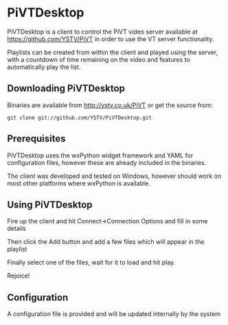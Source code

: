 PiVTDesktop
=========

PiVTDesktop is a client to control the PiVT video server available at 
https://github.com/YSTV/PiVT in order to use the VT server functionality.

Playlists can be created from within the client and played using the server,
with a countdown of time remaining on the video and features to automatically
play the list.

Downloading PiVTDesktop
---------------------
Binaries are available from http://ystv.co.uk/PiVT or get the source from:

    git clone git://github.com/YSTV/PiVTDesktop.git
    
Prerequisites
------------------
PiVTDesktop uses the wxPython widget framework and YAML for configuration files,
however these are already included in the binaries.

The client was developed and tested on Windows, however should work on most
other platforms where wxPython is available.

Using PiVTDesktop
--------------------
Fire up the client and hit Connect->Connection Options and fill in some details

Then click the Add button and add a few files which will appear in the playlist

Finally select one of the files, wait for it to load and hit play.

Rejoice!

Configuration
-----------------
A configuration file is provided and will be updated internally by the system

